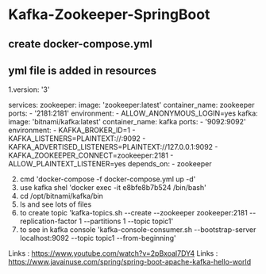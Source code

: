 # Kafka-Zookeeper-SpringBoot
## create docker-compose.yml
## yml file is added in resources
1.version: '3'

services:
  zookeeper:
    image: 'zookeeper:latest'
    container_name: zookeeper
    ports:
      - '2181:2181'
    environment:
      - ALLOW_ANONYMOUS_LOGIN=yes
  kafka:
    image: 'bitnami/kafka:latest'
    container_name: kafka
    ports:
      - '9092:9092'
    environment:
      - KAFKA_BROKER_ID=1
      - KAFKA_LISTENERS=PLAINTEXT://:9092
      - KAFKA_ADVERTISED_LISTENERS=PLAINTEXT://127.0.0.1:9092
      - KAFKA_ZOOKEEPER_CONNECT=zookeeper:2181
      - ALLOW_PLAINTEXT_LISTENER=yes
    depends_on:
      - zookeeper
      
2. cmd 'docker-compose -f docker-compose.yml up -d'
3. use kafka shel 'docker exec -it e8bfe8b7b524 /bin/bash'
4. cd /opt/bitnami/kafka/bin
5. ls and see lots of files
6. to create topic 'kafka-topics.sh --create --zookeeper zookeeper:2181 --replication-factor 1 --partitions 1 --topic topic1'
7. to see in kafka console 'kafka-console-consumer.sh --bootstrap-server localhost:9092 --topic topic1 --from-beginning'









Links : https://www.youtube.com/watch?v=2pBxoal7DY4
Links : https://www.javainuse.com/spring/spring-boot-apache-kafka-hello-world










